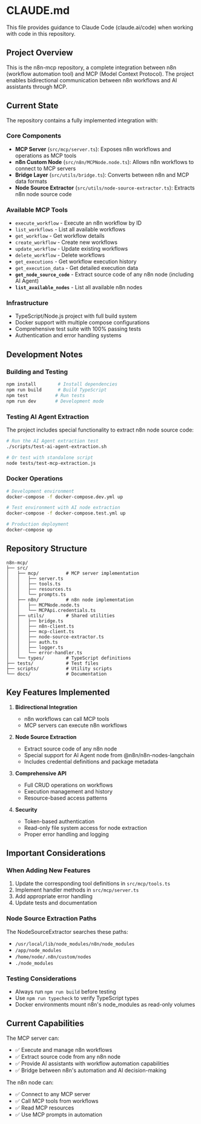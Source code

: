 # CLAUDE.md

This file provides guidance to Claude Code (claude.ai/code) when working with code in this repository.

## Project Overview

This is the n8n-mcp repository, a complete integration between n8n (workflow automation tool) and MCP (Model Context Protocol). The project enables bidirectional communication between n8n workflows and AI assistants through MCP.

## Current State

The repository contains a fully implemented integration with:

### Core Components
- **MCP Server** (`src/mcp/server.ts`): Exposes n8n workflows and operations as MCP tools
- **n8n Custom Node** (`src/n8n/MCPNode.node.ts`): Allows n8n workflows to connect to MCP servers
- **Bridge Layer** (`src/utils/bridge.ts`): Converts between n8n and MCP data formats
- **Node Source Extractor** (`src/utils/node-source-extractor.ts`): Extracts n8n node source code

### Available MCP Tools
- `execute_workflow` - Execute an n8n workflow by ID
- `list_workflows` - List all available workflows
- `get_workflow` - Get workflow details
- `create_workflow` - Create new workflows
- `update_workflow` - Update existing workflows
- `delete_workflow` - Delete workflows
- `get_executions` - Get workflow execution history
- `get_execution_data` - Get detailed execution data
- **`get_node_source_code`** - Extract source code of any n8n node (including AI Agent)
- **`list_available_nodes`** - List all available n8n nodes

### Infrastructure
- TypeScript/Node.js project with full build system
- Docker support with multiple compose configurations
- Comprehensive test suite with 100% passing tests
- Authentication and error handling systems

## Development Notes

### Building and Testing
```bash
npm install        # Install dependencies
npm run build      # Build TypeScript
npm test          # Run tests
npm run dev       # Development mode
```

### Testing AI Agent Extraction
The project includes special functionality to extract n8n node source code:
```bash
# Run the AI Agent extraction test
./scripts/test-ai-agent-extraction.sh

# Or test with standalone script
node tests/test-mcp-extraction.js
```

### Docker Operations
```bash
# Development environment
docker-compose -f docker-compose.dev.yml up

# Test environment with AI node extraction
docker-compose -f docker-compose.test.yml up

# Production deployment
docker-compose up
```

## Repository Structure

```
n8n-mcp/
├── src/
│   ├── mcp/          # MCP server implementation
│   │   ├── server.ts
│   │   ├── tools.ts
│   │   ├── resources.ts
│   │   └── prompts.ts
│   ├── n8n/          # n8n node implementation
│   │   ├── MCPNode.node.ts
│   │   └── MCPApi.credentials.ts
│   ├── utils/        # Shared utilities
│   │   ├── bridge.ts
│   │   ├── n8n-client.ts
│   │   ├── mcp-client.ts
│   │   ├── node-source-extractor.ts
│   │   ├── auth.ts
│   │   ├── logger.ts
│   │   └── error-handler.ts
│   └── types/        # TypeScript definitions
├── tests/            # Test files
├── scripts/          # Utility scripts
└── docs/             # Documentation
```

## Key Features Implemented

1. **Bidirectional Integration**
   - n8n workflows can call MCP tools
   - MCP servers can execute n8n workflows

2. **Node Source Extraction**
   - Extract source code of any n8n node
   - Special support for AI Agent node from @n8n/n8n-nodes-langchain
   - Includes credential definitions and package metadata

3. **Comprehensive API**
   - Full CRUD operations on workflows
   - Execution management and history
   - Resource-based access patterns

4. **Security**
   - Token-based authentication
   - Read-only file system access for node extraction
   - Proper error handling and logging

## Important Considerations

### When Adding New Features
1. Update the corresponding tool definitions in `src/mcp/tools.ts`
2. Implement handler methods in `src/mcp/server.ts`
3. Add appropriate error handling
4. Update tests and documentation

### Node Source Extraction Paths
The NodeSourceExtractor searches these paths:
- `/usr/local/lib/node_modules/n8n/node_modules`
- `/app/node_modules`
- `/home/node/.n8n/custom/nodes`
- `./node_modules`

### Testing Considerations
- Always run `npm run build` before testing
- Use `npm run typecheck` to verify TypeScript types
- Docker environments mount n8n's node_modules as read-only volumes

## Current Capabilities

The MCP server can:
- ✅ Execute and manage n8n workflows
- ✅ Extract source code from any n8n node
- ✅ Provide AI assistants with workflow automation capabilities
- ✅ Bridge between n8n's automation and AI decision-making

The n8n node can:
- ✅ Connect to any MCP server
- ✅ Call MCP tools from workflows
- ✅ Read MCP resources
- ✅ Use MCP prompts in automation